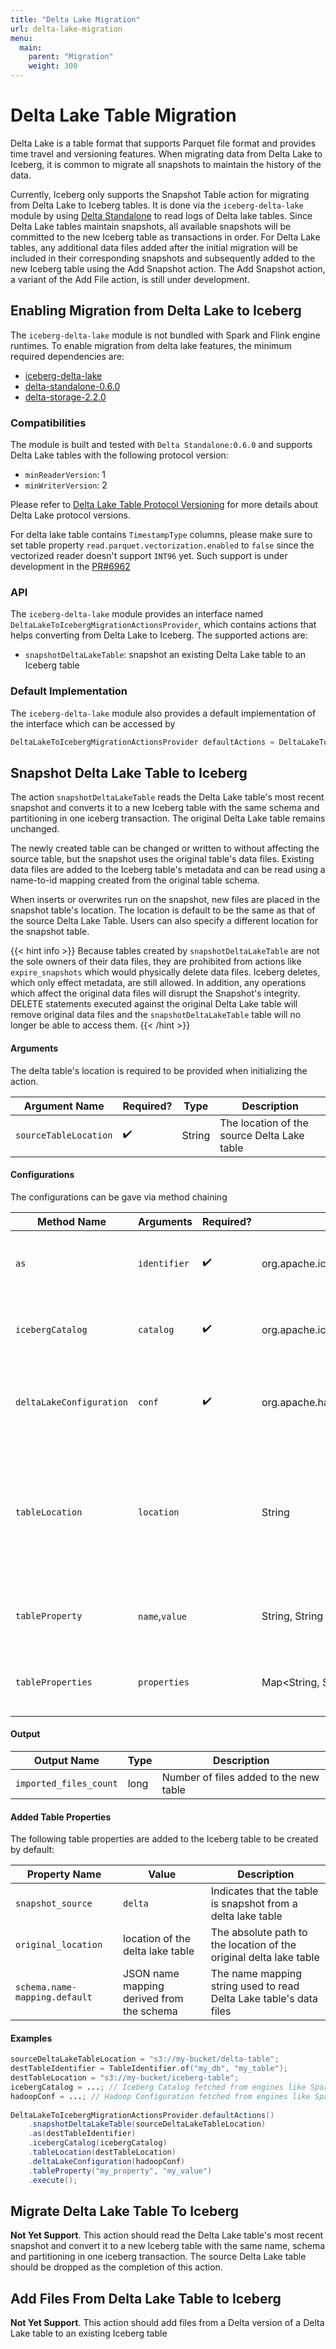 ```yaml
---
title: "Delta Lake Migration"
url: delta-lake-migration
menu:
  main:
    parent: "Migration"
    weight: 300
---
```

<!--
 - Licensed to the Apache Software Foundation (ASF) under one or more
 - contributor license agreements.  See the NOTICE file distributed with
 - this work for additional information regarding copyright ownership.
 - The ASF licenses this file to You under the Apache License, Version 2.0
 - (the "License"); you may not use this file except in compliance with
 - the License.  You may obtain a copy of the License at
 -
 -   http://www.apache.org/licenses/LICENSE-2.0
 -
 - Unless required by applicable law or agreed to in writing, software
 - distributed under the License is distributed on an "AS IS" BASIS,
 - WITHOUT WARRANTIES OR CONDITIONS OF ANY KIND, either express or implied.
 - See the License for the specific language governing permissions and
 - limitations under the License.
 -->
# Delta Lake Table Migration
Delta Lake is a table format that supports Parquet file format and provides time travel and versioning features. When migrating data from Delta Lake to Iceberg,
it is common to migrate all snapshots to maintain the history of the data.

Currently, Iceberg only supports the Snapshot Table action for migrating from Delta Lake to Iceberg tables. It is done via the `iceberg-delta-lake` module
by using [Delta Standalone](https://docs.delta.io/latest/delta-standalone.html) to read logs of Delta lake tables.
Since Delta Lake tables maintain snapshots, all available snapshots will be committed to the new Iceberg table as transactions in order.
For Delta Lake tables, any additional data files added after the initial migration will be included in their corresponding snapshots and subsequently added to the new Iceberg table using the Add Snapshot action.
The Add Snapshot action, a variant of the Add File action, is still under development.

## Enabling Migration from Delta Lake to Iceberg
The `iceberg-delta-lake` module is not bundled with Spark and Flink engine runtimes. To enable migration from delta lake features, the minimum required dependencies are:
- [iceberg-delta-lake](https://repo1.maven.org/maven2/org/apache/iceberg/iceberg-delta-lake/1.2.0/iceberg-delta-lake-1.2.0.jar)
- [delta-standalone-0.6.0](https://repo1.maven.org/maven2/io/delta/delta-standalone_2.13/0.6.0/delta-standalone_2.13-0.6.0.jar)
- [delta-storage-2.2.0](https://repo1.maven.org/maven2/io/delta/delta-storage/2.2.0/delta-storage-2.2.0.jar)

### Compatibilities
The module is built and tested with `Delta Standalone:0.6.0` and supports Delta Lake tables with the following protocol version:
* `minReaderVersion`: 1
* `minWriterVersion`: 2

Please refer to [Delta Lake Table Protocol Versioning](https://docs.delta.io/latest/versioning.html) for more details about Delta Lake protocol versions.

For delta lake table contains `TimestampType` columns, please make sure to set table property `read.parquet.vectorization.enabled` to `false` since the vectorized reader doesn't support `INT96` yet.
Such support is under development in the [PR#6962](https://github.com/apache/iceberg/pull/6962)

### API
The `iceberg-delta-lake` module provides an interface named `DeltaLakeToIcebergMigrationActionsProvider`, which contains actions that helps converting from Delta Lake to Iceberg.
The supported actions are:
* `snapshotDeltaLakeTable`: snapshot an existing Delta Lake table to an Iceberg table

### Default Implementation
The `iceberg-delta-lake` module also provides a default implementation of the interface which can be accessed by
```java
DeltaLakeToIcebergMigrationActionsProvider defaultActions = DeltaLakeToIcebergMigrationActionsProvider.defaultActions()
```

## Snapshot Delta Lake Table to Iceberg
The action `snapshotDeltaLakeTable` reads the Delta Lake table's most recent snapshot and converts it to a new Iceberg table with the same schema and partitioning in one iceberg transaction.
The original Delta Lake table remains unchanged.

The newly created table can be changed or written to without affecting the source table, but the snapshot uses the original table's data files.
Existing data files are added to the Iceberg table's metadata and can be read using a name-to-id mapping created from the original table schema.

When inserts or overwrites run on the snapshot, new files are placed in the snapshot table's location. The location is default to be the same as that
of the source Delta Lake Table. Users can also specify a different location for the snapshot table.

{{< hint info >}}
Because tables created by `snapshotDeltaLakeTable` are not the sole owners of their data files, they are prohibited from
actions like `expire_snapshots` which would physically delete data files. Iceberg deletes, which only effect metadata,
are still allowed. In addition, any operations which affect the original data files will disrupt the Snapshot's
integrity. DELETE statements executed against the original Delta Lake table will remove original data files and the
`snapshotDeltaLakeTable` table will no longer be able to access them.
{{< /hint >}}

#### Arguments
The delta table's location is required to be provided when initializing the action.

| Argument Name | Required? | Type | Description |
|---------------|-----------|------|-------------|
|`sourceTableLocation` | ✔️ | String | The location of the source Delta Lake table | 

#### Configurations
The configurations can be gave via method chaining

| Method Name | Arguments      | Required? | Type                                       | Description                                                                                                  |
|---------------------------|----------------|-----------|--------------------------------------------|--------------------------------------------------------------------------------------------------------------|
| `as`                      | `identifier`   | ✔️       | org.apache.iceberg.catalog.TableIdentifier | The identifier of the Iceberg table to be created.                                                           |
| `icebergCatalog`          | `catalog`      | ✔️       | org.apache.iceberg.catalog.Catalog         | The Iceberg catalog for the Iceberg table to be created                                                      |
| `deltaLakeConfiguration`  | `conf`         | ✔️       | org.apache.hadoop.conf.Configuration       | The Hadoop Configuration to access Delta Lake Table's log and datafiles                                      |
| `tableLocation`           | `location`     |         | String                                     | The location of the Iceberg table to be created. Defaults to the same location as the given Delta Lake table |
| `tableProperty`           | `name`,`value` |         | String, String                             | A property entry to add to the Iceberg table to be created                                                   |
| `tableProperties`         | `properties`   |         | Map<String, String>                        | Properties to add to the the Iceberg table to be created                                                     |

#### Output
| Output Name | Type | Description |
| ------------|------|-------------|
| `imported_files_count` | long | Number of files added to the new table |

#### Added Table Properties
The following table properties are added to the Iceberg table to be created by default:

| Property Name                 | Value                                     | Description                                                        |
|-------------------------------|-------------------------------------------|--------------------------------------------------------------------|
| `snapshot_source`             | `delta`                                   | Indicates that the table is snapshot from a delta lake table       |
| `original_location`           | location of the delta lake table          | The absolute path to the location of the original delta lake table |
| `schema.name-mapping.default` | JSON name mapping derived from the schema | The name mapping string used to read Delta Lake table's data files |

#### Examples
```java
sourceDeltaLakeTableLocation = "s3://my-bucket/delta-table";
destTableIdentifier = TableIdentifier.of("my_db", "my_table");
destTableLocation = "s3://my-bucket/iceberg-table";
icebergCatalog = ...; // Iceberg Catalog fetched from engines like Spark or created via CatalogUtil.loadCatalog
hadoopConf = ...; // Hadoop Configuration fetched from engines like Spark and have proper file system configuration to access the Delta Lake table.
    
DeltaLakeToIcebergMigrationActionsProvider.defaultActions()
    .snapshotDeltaLakeTable(sourceDeltaLakeTableLocation)
    .as(destTableIdentifier)
    .icebergCatalog(icebergCatalog)
    .tableLocation(destTableLocation)
    .deltaLakeConfiguration(hadoopConf)
    .tableProperty("my_property", "my_value")
    .execute();
```

## Migrate Delta Lake Table To Iceberg
**Not Yet Support**. This action should read the Delta Lake table's most recent snapshot and convert it to a new Iceberg table with the same name, schema and partitioning in one iceberg transaction. The source Delta Lake table should be dropped as the completion of this action.

## Add Files From Delta Lake Table to Iceberg
**Not Yet Support**. This action should add files from a Delta version of a Delta Lake table to an existing Iceberg table
